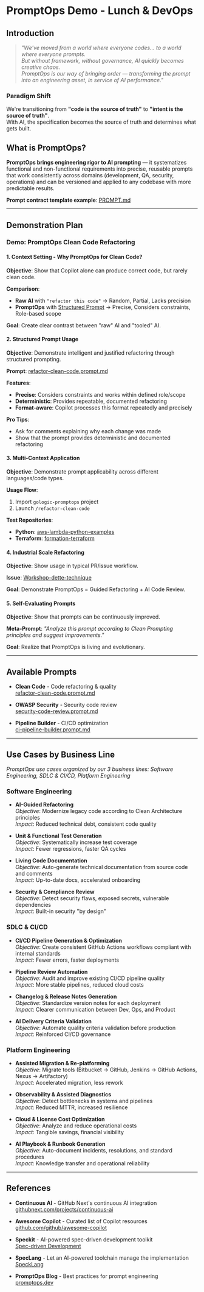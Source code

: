 # PromptOps Demo - Lunch & DevOps

## Introduction

> *"We've moved from a world where everyone codes... to a world where everyone prompts.*  
> *But without framework, without governance, AI quickly becomes creative chaos.*  
> *PromptOps is our way of bringing order — transforming the prompt into an engineering asset, in service of AI performance."*

### Paradigm Shift
We're transitioning from **"code is the source of truth"** to **"intent is the source of truth"**.  
With AI, the specification becomes the source of truth and determines what gets built.

## What is PromptOps?

**PromptOps brings engineering rigor to AI prompting** — it systematizes functional and non-functional requirements into precise, reusable prompts that work consistently across domains (development, QA, security, operations) and can be versioned and applied to any codebase with more predictable results.

**Prompt contract template example**: [PROMPT.md](https://github.com/gologic-ca/gologic-copilot-promptops/blob/main/PROMPT.md)

---

## Demonstration Plan
### **Demo: PromptOps Clean Code Refactoring**

#### 1. **Context Setting - Why PromptOps for Clean Code?**

**Objective**: Show that Copilot alone can produce correct code, but rarely clean code.

**Comparison**:
- **Raw AI** with `"refactor this code"` → Random, Partial, Lacks precision
- **PromptOps** with [Structured Prompt](https://github.com/gologic-ca/gologic-promptops/blob/main/.github/prompts/refactor-clean-code.prompt.md) → Precise, Considers constraints, Role-based scope

**Goal**: Create clear contrast between "raw" AI and "tooled" AI.

#### 2. **Structured Prompt Usage**

**Objective**: Demonstrate intelligent and justified refactoring through structured prompting.

**Prompt**: [refactor-clean-code.prompt.md](https://github.com/gologic-ca/gologic-promptops/blob/main/.github/prompts/refactor-clean-code.prompt.md)

**Features**:
- **Precise**: Considers constraints and works within defined role/scope
- **Deterministic**: Provides repeatable, documented refactoring
- **Format-aware**: Copilot processes this format repeatedly and precisely

**Pro Tips**:
- Ask for comments explaining why each change was made
- Show that the prompt provides deterministic and documented refactoring

#### 3. **Multi-Context Application**

**Objective**: Demonstrate prompt applicability across different languages/code types.

**Usage Flow**:
1. Import `gologic-promptops` project
2. Launch `/refactor-clean-code`

**Test Repositories**:
- **Python**: [aws-lambda-python-examples](https://github.com/gologic-ca/aws-lambda-python-examples)
- **Terraform**: [formation-terraform](https://github.com/gologic-ca/formation-terraform)

#### 4. **Industrial Scale Refactoring**

**Objective**: Show usage in typical PR/issue workflow.

**Issue**: [Workshop-dette-technique](https://github.com/gologic-ca/Workshop-dette-technique/issues)

**Goal**: Demonstrate PromptOps = Guided Refactoring + AI Code Review.

#### 5. **Self-Evaluating Prompts**

**Objective**: Show that prompts can be continuously improved.

**Meta-Prompt**: *"Analyze this prompt according to Clean Prompting principles and suggest improvements."*

**Goal**: Realize that PromptOps is living and evolutionary.

---

## Available Prompts

- **Clean Code** - Code refactoring & quality  
  [refactor-clean-code.prompt.md](https://github.com/gologic-ca/gologic-copilot-promptops/blob/main/.github/prompts/refactor-clean-code.prompt.md)

- **OWASP Security** - Security code review  
  [security-code-review.prompt.md](https://github.com/gologic-ca/gologic-copilot-promptops/blob/main/.github/prompts/security-code-review.prompt.md)

- **Pipeline Builder** - CI/CD optimization  
  [ci-pipeline-builder.prompt.md](https://github.com/gologic-ca/gologic-copilot-promptops/blob/main/.github/prompts/ci-pipeline-builder.prompt.md)

---

## Use Cases by Business Line
*PromptOps use cases organized by our 3 business lines: Software Engineering, SDLC & CI/CD, Platform Engineering*

### Software Engineering

- **AI-Guided Refactoring**  
  *Objective*: Modernize legacy code according to Clean Architecture principles  
  *Impact*: Reduced technical debt, consistent code quality

- **Unit & Functional Test Generation**  
  *Objective*: Systematically increase test coverage  
  *Impact*: Fewer regressions, faster QA cycles

- **Living Code Documentation**  
  *Objective*: Auto-generate technical documentation from source code and comments  
  *Impact*: Up-to-date docs, accelerated onboarding

- **Security & Compliance Review**  
  *Objective*: Detect security flaws, exposed secrets, vulnerable dependencies  
  *Impact*: Built-in security "by design"

### SDLC & CI/CD

- **CI/CD Pipeline Generation & Optimization**  
  *Objective*: Create consistent GitHub Actions workflows compliant with internal standards  
  *Impact*: Fewer errors, faster deployments

- **Pipeline Review Automation**  
  *Objective*: Audit and improve existing CI/CD pipeline quality  
  *Impact*: More stable pipelines, reduced cloud costs

- **Changelog & Release Notes Generation**  
  *Objective*: Standardize version notes for each deployment  
  *Impact*: Clearer communication between Dev, Ops, and Product

- **AI Delivery Criteria Validation**  
  *Objective*: Automate quality criteria validation before production  
  *Impact*: Reinforced CI/CD governance

### Platform Engineering

- **Assisted Migration & Re-platforming**  
  *Objective*: Migrate tools (Bitbucket → GitHub, Jenkins → GitHub Actions, Nexus → Artifactory)  
  *Impact*: Accelerated migration, less rework

- **Observability & Assisted Diagnostics**  
  *Objective*: Detect bottlenecks in systems and pipelines  
  *Impact*: Reduced MTTR, increased resilience

- **Cloud & License Cost Optimization**  
  *Objective*: Analyze and reduce operational costs  
  *Impact*: Tangible savings, financial visibility

- **AI Playbook & Runbook Generation**  
  *Objective*: Auto-document incidents, resolutions, and standard procedures  
  *Impact*: Knowledge transfer and operational reliability

---

## References

- **Continuous AI** - GitHub Next's continuous AI integration  
  [githubnext.com/projects/continuous-ai](https://githubnext.com/projects/continuous-ai/)

- **Awesome Copilot** - Curated list of Copilot resources  
  [github.com/github/awesome-copilot](https://github.com/github/awesome-copilot/)

- **Speckit** - AI-powered spec-driven development toolkit  
  [Spec-driven Development](https://github.blog/ai-and-ml/generative-ai/spec-driven-development-with-ai-get-started-with-a-new-open-source-toolkit/)

- **SpecLang** - Let an AI-powered toolchain manage the implementation  
  [SpeckLang](https://githubnext.com/projects/speclang)

- **PromptOps Blog** - Best practices for prompt engineering  
  [promptops.dev](https://promptops.dev/article/Best_practices_for_designing_effective_prompts_for_language_models.html)